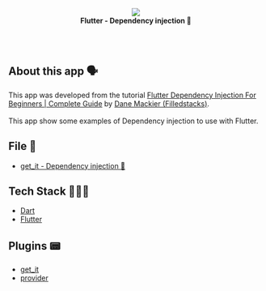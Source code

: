 <!-- header section -->
<p align="center">
  <img src="https://i.imgur.com/tMABnDo.png" /><br/>
  <span><b>Flutter - Dependency injection 💉</b></span><br/>
</p>
<!-- header section END -->

<br/>

<!-- show case/gif section -->

<!-- show case/gif section END -->

<br/>

<!-- about app and course section -->

## About this app 🗣

This app was developed from the tutorial [Flutter Dependency Injection For Beginners | Complete Guide](https://www.youtube.com/watch?v=vBT-FhgMaWM&list=PLdTodMosi-BwEwlzjN6EyS1vwGXFo-UlK&index=4) by [Dane Mackier (Filledstacks)](https://www.filledstacks.com/).<br/><br/>
This app show some examples of Dependency injection to use with Flutter.

## File 📁

- [get_it - Dependency injection 💉](https://github.com/samuelematias/dependency_injection/blob/e2388edc60b4fdffcd828b3d456386f2aa17f0f3/lib/locator.dart#L6)

## Tech Stack 👩🏾‍💻

- [Dart](https://dart.dev/)
- [Flutter](https://flutter.dev/)

## Plugins 📟

- [get_it](https://pub.dev/packages/get_it)
- [provider](https://pub.dev/packages/provider)

<!-- about app and course section END -->
